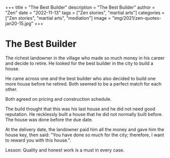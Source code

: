 +++
title = "The Best Builder"
description = "The Best Builder"
author = "Zen"
date = "2022-11-13"
tags = ["Zen stories", "martial arts"]
categories = ["Zen stories", "martial arts", "mediation"]
image = "img/2021/zen-quotes-jan20-15.jpg"
+++


# The Best Builder

The richest landowner in the village who made so much money in his career and decide to retire.  He looked for the best builder in the city to build a house.

He came across one and the best builder who also decided to build one more house before he retired.  Both seemed to be a perfect match for each other.

Both agreed on pricing and construction schedule.  

The build thought that this was his last house and he did not need good reputation.  He recklessly built a house that he did not normally built before.  The house was done before the due date.

At the delivery date, the landowner paid him all the money and gave him the house key, then said:  "You have done so much for the city; therefore, I want to reward you with this house.".

Lesson:  Quality and honest work is a must in every case.
